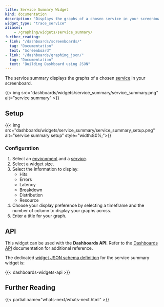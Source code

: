 ```yaml
---
title: Service Summary Widget
kind: documentation
description: "Displays the graphs of a chosen service in your screenboard."
widget_type: "trace_service"
aliases:
    - /graphing/widgets/service_summary/
further_reading:
- link: "/dashboards/screenboards/"
  tag: "Documentation"
  text: "Screenboard"
- link: "/dashboards/graphing_json/"
  tag: "Documentation"
  text: "Building Dashboard using JSON"
---
```


The service summary displays the graphs of a chosen [service][1] in your screenboard.

{{< img src="dashboards/widgets/service_summary/service_summary.png" alt="service summary" >}}

## Setup

{{< img src="dashboards/widgets/service_summary/service_summary_setup.png" alt="service summary setup"  style="width:80%;">}}

### Configuration

1. Select an [environment][2] and a [service][1].
2. Select a widget size.
3. Select the information to display:
    * Hits
    * Errors
    * Latency
    * Breakdown
    * Distribution
    * Resource
4. Choose your display preference by selecting a timeframe and the number of column to display your graphs across.
5. Enter a title for your graph.

## API

This widget can be used with the **Dashboards API**. Refer to the [Dashboards API][2] documentation for additional reference.

The dedicated [widget JSON schema definition][2] for the service summary widget is:

{{< dashboards-widgets-api >}}

## Further Reading

{{< partial name="whats-next/whats-next.html" >}}

[1]: /tracing/visualization/service/
[2]: /tracing/send_traces/
